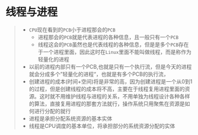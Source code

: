 # 线程与进程
>- `CPU`现在看到的`PCB`小于进程那会的`PCB`
>   - 进程那会的`PCB`就是代表进程的各种信息，且一般只有一个`PCB`
>   - 线程这会的`PCB`虽然也是代表线程的各种信息，但是是多个`PCB`存在于一个进程里面，因此这时在`Linux`里面不能叫做线程，而是称作为轻量化的进程
>- 以前的进程内部只有一个PCB,也就是只有一个执行流，但是今天的进程就会分成多个”轻量化的进程“，也就是有多个PCB的执行流，
>- 创建进程的成本(时间+空间)将是非常的高，因为创建进程是一个从0到1的过程，但是创建线程的成本将不高，主要在于线程复用进程里面的资源。这时就不用维护线程与进程的关系，不用单独为线程设计各种各样的算法，直接复用进程的那套方法就行，操作系统只用聚焦在资源是如何进行分配的就行
>- 进程是承担分配系统资源的基本实体
>- 线程是CPU调度的基本单位，将承担部分的系统资源分配的实体

